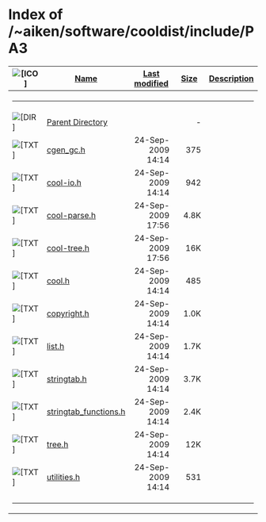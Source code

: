 # Index of /~aiken/software/cooldist/include/PA3

<table>
<colgroup>
<col style="width: 20%" />
<col style="width: 20%" />
<col style="width: 20%" />
<col style="width: 20%" />
<col style="width: 20%" />
</colgroup>
<thead>
<tr>
<th><img src="/icons/blank.gif" alt="[ICO]" /></th>
<th><a href="?C=N;O=D">Name</a></th>
<th><a href="?C=M;O=A">Last modified</a></th>
<th><a href="?C=S;O=A">Size</a></th>
<th><a href="?C=D;O=A">Description</a></th>
</tr>
</thead>
<tbody>
<tr>
<th colspan="5"><hr /></th>
</tr>
&#10;<tr>
<td data-valign="top"><img src="/icons/back.gif" alt="[DIR]" /></td>
<td><a href="/~aiken/software/cooldist/include/">Parent
Directory</a></td>
<td> </td>
<td style="text-align: right;">-</td>
<td> </td>
</tr>
<tr>
<td data-valign="top"><img src="/icons/text.gif" alt="[TXT]" /></td>
<td><a href="cgen_gc.h">cgen_gc.h</a></td>
<td style="text-align: right;">24-Sep-2009 14:14</td>
<td style="text-align: right;">375</td>
<td> </td>
</tr>
<tr>
<td data-valign="top"><img src="/icons/text.gif" alt="[TXT]" /></td>
<td><a href="cool-io.h">cool-io.h</a></td>
<td style="text-align: right;">24-Sep-2009 14:14</td>
<td style="text-align: right;">942</td>
<td> </td>
</tr>
<tr>
<td data-valign="top"><img src="/icons/text.gif" alt="[TXT]" /></td>
<td><a href="cool-parse.h">cool-parse.h</a></td>
<td style="text-align: right;">24-Sep-2009 17:56</td>
<td style="text-align: right;">4.8K</td>
<td> </td>
</tr>
<tr>
<td data-valign="top"><img src="/icons/text.gif" alt="[TXT]" /></td>
<td><a href="cool-tree.h">cool-tree.h</a></td>
<td style="text-align: right;">24-Sep-2009 17:56</td>
<td style="text-align: right;">16K</td>
<td> </td>
</tr>
<tr>
<td data-valign="top"><img src="/icons/text.gif" alt="[TXT]" /></td>
<td><a href="cool.h">cool.h</a></td>
<td style="text-align: right;">24-Sep-2009 14:14</td>
<td style="text-align: right;">485</td>
<td> </td>
</tr>
<tr>
<td data-valign="top"><img src="/icons/text.gif" alt="[TXT]" /></td>
<td><a href="copyright.h">copyright.h</a></td>
<td style="text-align: right;">24-Sep-2009 14:14</td>
<td style="text-align: right;">1.0K</td>
<td> </td>
</tr>
<tr>
<td data-valign="top"><img src="/icons/text.gif" alt="[TXT]" /></td>
<td><a href="list.h">list.h</a></td>
<td style="text-align: right;">24-Sep-2009 14:14</td>
<td style="text-align: right;">1.7K</td>
<td> </td>
</tr>
<tr>
<td data-valign="top"><img src="/icons/text.gif" alt="[TXT]" /></td>
<td><a href="stringtab.h">stringtab.h</a></td>
<td style="text-align: right;">24-Sep-2009 14:14</td>
<td style="text-align: right;">3.7K</td>
<td> </td>
</tr>
<tr>
<td data-valign="top"><img src="/icons/text.gif" alt="[TXT]" /></td>
<td><a href="stringtab_functions.h">stringtab_functions.h</a></td>
<td style="text-align: right;">24-Sep-2009 14:14</td>
<td style="text-align: right;">2.4K</td>
<td> </td>
</tr>
<tr>
<td data-valign="top"><img src="/icons/text.gif" alt="[TXT]" /></td>
<td><a href="tree.h">tree.h</a></td>
<td style="text-align: right;">24-Sep-2009 14:14</td>
<td style="text-align: right;">12K</td>
<td> </td>
</tr>
<tr>
<td data-valign="top"><img src="/icons/text.gif" alt="[TXT]" /></td>
<td><a href="utilities.h">utilities.h</a></td>
<td style="text-align: right;">24-Sep-2009 14:14</td>
<td style="text-align: right;">531</td>
<td> </td>
</tr>
<tr>
<td colspan="5"><hr /></td>
</tr>
</tbody>
</table>
